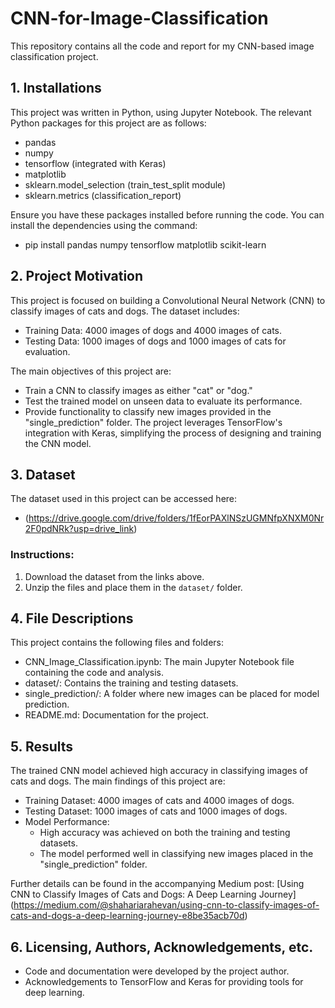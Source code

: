 # CNN-for-Image-Classification
This repository contains all the code and report for my CNN-based image classification project.

## 1. Installations
This project was written in Python, using Jupyter Notebook. The relevant Python packages for this project are as follows:

* pandas
* numpy
* tensorflow (integrated with Keras)
* matplotlib
* sklearn.model_selection (train_test_split module)
* sklearn.metrics (classification_report)

Ensure you have these packages installed before running the code. You can install the dependencies using the command:
- pip install pandas numpy tensorflow matplotlib scikit-learn

## 2. Project Motivation
This project is focused on building a Convolutional Neural Network (CNN) to classify images of cats and dogs. The dataset includes:
* Training Data: 4000 images of dogs and 4000 images of cats.
* Testing Data: 1000 images of dogs and 1000 images of cats for evaluation.

The main objectives of this project are:
* Train a CNN to classify images as either "cat" or "dog."
* Test the trained model on unseen data to evaluate its performance.
* Provide functionality to classify new images provided in the "single_prediction" folder.
The project leverages TensorFlow's integration with Keras, simplifying the process of designing and training the CNN model.

## 3. Dataset
The dataset used in this project can be accessed here:
- (https://drive.google.com/drive/folders/1fEorPAXlNSzUGMNfpXNXM0Nr2F0pdNRk?usp=drive_link)

### Instructions:
1. Download the dataset from the links above.
2. Unzip the files and place them in the `dataset/` folder.

## 4. File Descriptions
This project contains the following files and folders:

* CNN_Image_Classification.ipynb: The main Jupyter Notebook file containing the code and analysis.
* dataset/: Contains the training and testing datasets.
* single_prediction/: A folder where new images can be placed for model prediction.
* README.md: Documentation for the project.

## 5. Results
The trained CNN model achieved high accuracy in classifying images of cats and dogs. The main findings of this project are:

* Training Dataset: 4000 images of cats and 4000 images of dogs.
* Testing Dataset: 1000 images of cats and 1000 images of dogs.
* Model Performance:
  * High accuracy was achieved on both the training and testing datasets.
  * The model performed well in classifying new images placed in the "single_prediction" folder.

Further details can be found in the accompanying Medium post: [Using CNN to Classify Images of Cats and Dogs: A Deep Learning Journey] (https://medium.com/@shahariarahevan/using-cnn-to-classify-images-of-cats-and-dogs-a-deep-learning-journey-e8be35acb70d)

## 6. Licensing, Authors, Acknowledgements, etc.
* Code and documentation were developed by the project author.
* Acknowledgements to TensorFlow and Keras for providing tools for deep learning.
